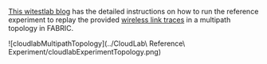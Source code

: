 [This witestlab blog](https://witestlab.poly.edu/blog/emulating-multipath-wireless/) has the detailed instructions on how to run the reference experiment to replay the provided [wireless link traces](../Traces) in a multipath topology in FABRIC.

![cloudlabMultipathTopology](../CloudLab\ Reference\ Experiment/cloudlabExperimentTopology.png)
